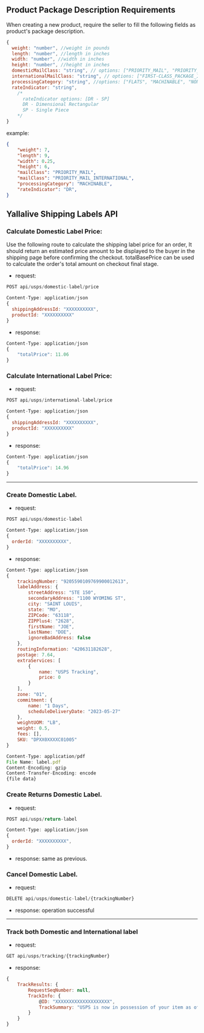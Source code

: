 ## Product Package Description Requirements
When creating a new product, require the seller to fill the following fields as product's package description.
```javascript
{
  weight: "number", //weight in pounds
  length: "number", //length in inches
  width: "number", //width in inches
  height: "number", //height in inches
  domesticMailClass: "string", // options: ["PRIORITY_MAIL", "PRIORITY_MAIL_EXPRESS", "PARCEL_SELECT", "PARCEL_SELECT_LIGHTWEIGHT"]
  internationalMailClass: "string", // options: ["FIRST-CLASS_PACKAGE_INTERNATIONAL_SERVICE", "PRIORITY_MAIL_INTERNATIONAL", "PRIORITY_MAIL_EXPRESS_INTERNATIONAL", "GLOBAL_EXPRESS_GUARANTEED"]
  processingCategory: "string", //options: ["FLATS", "MACHINABLE", "NON_MACHINABLE"],
  rateIndicator: "string",
    /*
      rateIndicator options: [DR - SP]
      DR - Dimensional Rectangular
      SP - Single Piece
    */
}

```

example: 
```json
{
    "weight": 7,
    "length": 9,
    "width": 0.25,
    "height": 6,
    "mailClass": "PRIORITY_MAIL",
    "mailClass": "PRIORITY_MAIL_INTERNATIONAL",
    "processingCategory": "MACHINABLE",
    "rateIndicator": "DR",
}
```
## Yallalive Shipping Labels API
### Calculate Domestic Label Price:
Use the following route to calculate the shipping label price for an order, It should return an estimated price amount to be displayed to the buyer in the shipping page before confirming the checkout.
totalBasePrice can be used to calculate the order's total amount on checkout final stage.
- request:
```javascript
POST api/usps/domestic-label/price

Content-Type: application/json
{
  shippingAddressId: "XXXXXXXXXX",
  productId: "XXXXXXXXXX"
}

```
- response:
```javascript
Content-Type: application/json
{
    "totalPrice": 11.06
}
```

### Calculate International Label Price:
- request:
```javascript
POST api/usps/international-label/price

Content-Type: application/json
{
  shippingAddressId: "XXXXXXXXXX",
  productId: "XXXXXXXXXX"
}

```
- response:
```javascript
Content-Type: application/json
{
    "totalPrice": 14.96
}
```

---

### Create Domestic Label.
- request:
```javascript
POST api/usps/domestic-label

Content-Type: application/json
{
  orderId: "XXXXXXXXXX",
}
```
- response:
```javascript
Content-Type: application/json
{
    trackingNumber: "9205590109769900012613",
    labelAddress: {
        streetAddress: "STE 150",
        secondaryAddress: "1100 WYOMING ST",
        city: "SAINT LOUIS",
        state: "MO",
        ZIPCode: "63118",
        ZIPPlus4: "2628",
        firstName: "JOE",
        lastName: "DOE",
        ignoreBadAddress: false
    },
    routingInformation: "420631182628",
    postage: 7.64,
    extraServices: [
        {
            name: "USPS Tracking",
            price: 0
        }
    ],
    zone: "01",
    commitment: {
        name: "1 Days",
        scheduleDeliveryDate: "2023-05-27"
    },
    weightUOM: "LB",
    weight: 0.5,
    fees: [],
    SKU: "DPXX0XXXXC01005"
}

Content-Type: application/pdf
File Name: label.pdf
Content-Encoding: gzip
Content-Transfer-Encoding: encode
{file data}
```

### Create Returns Domestic Label.
- request:
```javascript
POST api/usps/return-label

Content-Type: application/json
{
  orderId: "XXXXXXXXXX",
}
```
- response: same as previous.

### Cancel Domestic Label.
- request:
```javascript
DELETE api/usps/domestic-label/{trackingNumber}
```
- response: operation successful

---

### Track both Domestic and International label
- request:
```javascript
GET api/usps/tracking/{trackingNumber}
```
- response:
```javascript
{
    TrackResults: {
        RequestSeqNumber: null,
        TrackInfo: {
            @ID: "XXXXXXXXXXXXXXXXXXXX",
            TrackSummary: "USPS is now in possession of your item as of 7:31 am on February 15, 2023 in RICHMOND, VA 23227."
        }
    }
}
```

